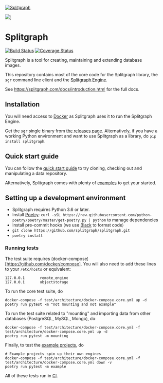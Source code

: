 [![Splitgraph](https://splitgraph.com/img/logo-colour-full.svg)](https://splitgraph.com)

![](https://www.mildbyte.xyz/asciicast/splitfiles.gif)]

# Splitgraph
[![Build Status](https://travis-ci.com/splitgraph/splitgraph.svg?branch=master)](https://travis-ci.com/splitgraph/splitgraph) [![Coverage Status](https://coveralls.io/repos/github/splitgraph/splitgraph/badge.svg?branch=master)](https://coveralls.io/github/splitgraph/splitgraph?branch=master)

Splitgraph is a tool for creating, maintaining and extending database images.

This repository contains most of the core code for the Splitgraph library, 
the `sgr` command line client and the [Splitgraph Engine](engine/README.md). 

See https://splitgraph.com/docs/introduction.html for the full docs.

## Installation

You will need access to [Docker](https://docs.docker.com/install/) as Splitgraph uses it to run
the Splitgraph Engine.

Get the `sgr` single binary from [the releases page](https://github.com/splitgraph/splitgraph/releases).
Alternatively, if you have a working Python environment and want to use Splitgraph as a library, do
`pip install splitgraph`.

## Quick start guide

You can follow the [quick start guide](https://www.splitgraph.com/docs/installation/) to
try cloning, checking out and manipulating a data repository.

Alternatively, Splitgraph comes with plenty of [examples](https://github.com/splitgraph/splitgraph/tree/master/examples)
to get your started. 

## Setting up a development environment

  * Splitgraph requires Python 3.6 or later.
  * Install [Poetry](https://github.com/python-poetry/poetry): `curl -sSL https://raw.githubusercontent.com/python-poetry/poetry/master/get-poetry.py | python` to manage dependencies
  * Install pre-commit hooks (we use [Black](https://github.com/psf/black) to format code)
  * `git clone https://github.com/splitgraph/splitgraph.git`
  * `poetry install` 

### Running tests

The test suite requires (docker-compose)[https://github.com/docker/compose]. You will also
need to add these lines to your `/etc/hosts` or equivalent:

```
127.0.0.1       remote_engine
127.0.0.1       objectstorage
```

To run the core test suite, do

```
docker-compose -f test/architecture/docker-compose.core.yml up -d
poetry run pytest -m "not mounting and not example"
```

To run the test suite related to "mounting" and importing data from  other databases
(PostgreSQL, MySQL, Mongo), do

```
docker-compose -f test/architecture/docker-compose.core.yml -f test/architecture/docker-compose.core.yml up -d  
poetry run pytest -m mounting
```

Finally, to test the [example projects](https://github.com/splitgraph/splitgraph/tree/master/examples), do

```
# Example projects spin up their own engines
docker-compose -f test/architecture/docker-compose.core.yml -f test/architecture/docker-compose.core.yml down -v
poetry run pytest -m example
```

All of these tests run in [CI](https://travis-ci.com/splitgraph/splitgraph).